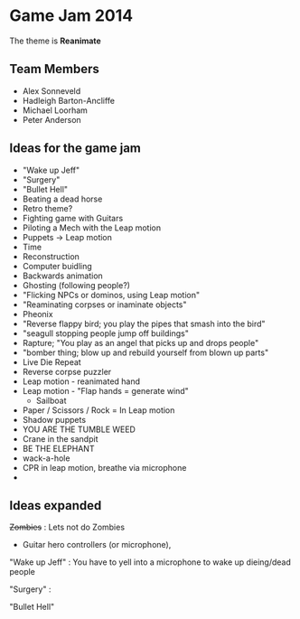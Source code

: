 # Game Jam 2014

The theme is **Reanimate**

## Team Members

- Alex Sonneveld
- Hadleigh Barton-Ancliffe
- Michael Loorham
- Peter Anderson


## Ideas for the game jam

- "Wake up Jeff"
- "Surgery"
- "Bullet Hell"
- Beating a dead horse
- Retro theme?
- Fighting game with Guitars
- Piloting a Mech with the Leap motion
- Puppets -> Leap motion
- Time
- Reconstruction
- Computer buidling
- Backwards animation
- Ghosting (following people?)
- "Flicking NPCs or dominos, using Leap motion"
- "Reaminating corpses or inaminate objects"
- Pheonix
- "Reverse flappy bird; you play the pipes that smash into the bird"
- "seagull stopping people jump off buildings"
- Rapture; "You play as an angel that picks up and drops people"
- "bomber thing; blow up and rebuild yourself from blown up parts"
- Live Die Repeat
- Reverse corpse puzzler
- Leap motion - reanimated hand
- Leap motion - "Flap hands = generate wind"
  - Sailboat
- Paper / Scissors / Rock = In Leap motion
- Shadow puppets
- YOU ARE THE TUMBLE WEED
- Crane in the sandpit
- BE THE ELEPHANT
- wack-a-hole
- CPR in leap motion, breathe via microphone
-


## Ideas expanded

~~Zombies~~
:    Lets not do Zombies



- Guitar hero controllers (or microphone),


"Wake up Jeff"
:    You have to yell into a microphone to wake up dieing/dead people


"Surgery"
:


"Bullet Hell"
